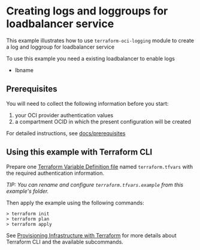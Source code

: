 # Creating logs and loggroups for loadbalancer service 

[Terraform Variable Definition file]:https://www.terraform.io/docs/language/values/variables.html#variable-definitions-tfvars-files
[Input Variables]:https://www.terraform.io/docs/language/values/variables.html
[Local Values]:https://www.terraform.io/docs/language/values/locals.html
[Named Values]:https://www.terraform.io/docs/language/expressions/references.html
[docs/prerequisites]:https://github.com/oracle-terraform-modules/terraform-oci-logging/blob/main/docs/prerequisites.adoc
[docs/terraformoptions]:https://github.com/oracle-terraform-modules/terraform-oci-logging/blob/main/docs/terraformoptions.adoc
[Provisioning Infrastructure with Terraform]:https://www.terraform.io/docs/cli/run/index.html

This example illustrates how to use `terraform-oci-logging` module to create a log and loggroup for loadbalancer service

To use this example you need a existing loadbalancer to enable logs

- lbname

## Prerequisites

You will need to collect the following information before you start:

1. your OCI provider authentication values
2. a compartment OCID in which the present configuration will be created

For detailed instructions, see [docs/prerequisites]

## Using this example with Terraform CLI

Prepare one [Terraform Variable Definition file] named `terraform.tfvars` with the required authentication information.

*TIP: You can rename and configure `terraform.tfvars.example` from this example's folder.*

Then apply the example using the following commands:

```shell
> terraform init
> terraform plan
> terraform apply
```

See [Provisioning Infrastructure with Terraform] for more details about Terraform CLI and the available subcommands.